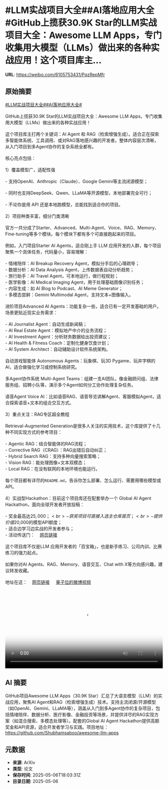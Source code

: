 # #LLM实战项目大全##AI落地应用大全#GitHub上揽获30.9K Star的LLM实战项目大全：Awesome LLM Apps，专门收集用大模型（LLMs）做出来的各种实战应用！这个项目库主...

**URL**: https://weibo.com/6105753431/PqzRepMfr

## 原始摘要

<a href="https://m.weibo.cn/search?containerid=231522type%3D1%26t%3D10%26q%3D%23LLM%E5%AE%9E%E6%88%98%E9%A1%B9%E7%9B%AE%E5%A4%A7%E5%85%A8%23&amp;extparam=%23LLM%E5%AE%9E%E6%88%98%E9%A1%B9%E7%9B%AE%E5%A4%A7%E5%85%A8%23" data-hide=""><span class="surl-text">#LLM实战项目大全#</span></a><a href="https://m.weibo.cn/search?containerid=231522type%3D1%26t%3D10%26q%3D%23AI%E8%90%BD%E5%9C%B0%E5%BA%94%E7%94%A8%E5%A4%A7%E5%85%A8%23&amp;extparam=%23AI%E8%90%BD%E5%9C%B0%E5%BA%94%E7%94%A8%E5%A4%A7%E5%85%A8%23" data-hide=""><span class="surl-text">#AI落地应用大全#</span></a><br><br>GitHub上揽获30.9K Star的LLM实战项目大全：Awesome LLM Apps，专门收集用大模型（LLMs）做出来的各种实战应用！<br><br>这个项目库主打两个关键词：AI Agent 和 RAG（检索增强生成）。适合正在探索多智能体系统、工具调用、或对RAG落地感兴趣的开发者。整体内容层次清晰，从入门项目到多Agent协作的复杂系统全都有。<br><br>核心亮点包括：<br><br>1）覆盖模型广，适配性强<br><br>- 支持OpenAI、Anthropic（Claude）、Google Gemini等主流闭源模型；<br><br>- 同时也支持DeepSeek、Qwen、LLaMA等开源模型，本地部署完全可行；<br><br>- 不论你是用 API 还是本地跑模型，总能找到适合你的项目。<br><br>2）项目种类丰富，细分门类清晰<br><br>官方一共分成了Starter、Advanced、Multi-Agent、Voice、RAG、Memory、Fine-tuning等多个模块。每个模块下都有多个可直接跑起来的项目。<br><br>例如，入门项目Starter AI Agents，适合刚上手 LLM 应用开发的人群，每个项目聚焦一个具体任务，代码量小，容易理解：<br><br>- 情绪陪伴：AI Breakup Recovery Agent，模拟分手后的心理疏导；<br>- 数据分析：AI Data Analysis Agent，上传数据表自动分析趋势；<br>- 旅行助手：AI Travel Agent，可本地运行，做行程规划；<br>- 医学影像：AI Medical Imaging Agent，用于处理基础图像识别任务；<br>- 内容生成：如 AI Blog to Podcast、AI Meme Generator；<br>- 多模态尝鲜：Gemini Multimodal Agent，支持文本+图像输入。<br><br>进阶项目Advanced AI Agents：功能复杂一些，适合已有一定开发基础的用户。场景更贴近现实业务需求：<br><br>- AI Journalist Agent：自动生成新闻稿；<br>- AI Real Estate Agent：模拟地产中介的业务流程；<br>- AI Investment Agent：分析财务数据给出投资建议；<br>- AI Health &amp; Fitness Coach：定制化健身饮食计划；<br>- AI System Architect：自动辅助设计软件系统架构。<br><br>自动游戏智能体 Autonomous Agents：玩象棋、玩3D Pygame、玩井字棋的AI，适合做强化学习或控制系统研究。<br><br>多Agent协作系统 Multi-Agent Teams：组建一支AI团队，像金融顾问组、法律服务组、招聘小队等，演示多个Agent如何分工协作处理复杂任务。<br><br>语音Agent Voice AI：比如语音RAG、语音导览讲解Agent、客服模拟Agent，适合探索语音+文本的组合交互方式。<br><br>3）重点关注：RAG专区超全教程<br><br>Retrieval-Augmented Generation是很多人关注的实用技术，这个库提供了十几种不同实现方式的参考项目：<br><br>- Agentic RAG：结合智能体的RAG流程；<br>- Corrective RAG（CRAG）：RAG出错后自动纠正；<br>- Hybrid Search RAG：支持多种向量搜索策略；<br>- Vision RAG：能处理图像+文本双模态；<br>- Local RAG：在没有联网的本地环境也能运行。<br><br>每个项目都有详尽的`README.md`，告诉你怎么部署、怎么运行、需要用哪些模型或API。<br><br>4）实战型Hackathon：目前这个项目库还在配套举办一个 Global AI Agent Hackathon，面向全球开发者开放投稿：<br><br>- 奖金最高达$25,000；<br>- 获奖项目可直接入选主仓库首页；<br>- 提供价值$20,000的模型API额度；<br>- 适合边学习边实战的开发者参与；<br>- 活动传送门：<a href="https://weibo.cn/sinaurl?u=https%3A%2F%2Fgithub.com%2Fglobal-agent-hackathon%2Fglobal-agent-hackathon-may-2025" data-hide=""><span class="url-icon"><img style="width: 1rem;height: 1rem" src="https://h5.sinaimg.cn/upload/2015/09/25/3/timeline_card_small_web_default.png" referrerpolicy="no-referrer"></span><span class="surl-text">网页链接</span></a><br><br>这个项目库不仅是LLM 应用开发者的「百宝箱」，也是新手练习、公司内训、比赛练习的强力起点。<br><br>如果你对AI Agents、RAG、Memory、语音交互、Chat with X等方向感兴趣，建议转发收藏。<br><br>地址在这：<a href="https://weibo.cn/sinaurl?u=https%3A%2F%2Fgithub.com%2FShubhamsaboo%2Fawesome-llm-apps" data-hide=""><span class="url-icon"><img style="width: 1rem;height: 1rem" src="https://h5.sinaimg.cn/upload/2015/09/25/3/timeline_card_small_web_default.png" referrerpolicy="no-referrer"></span><span class="surl-text">网页链接</span></a> <a href="https://video.weibo.com/show?fid=1034:5163339899142208" data-hide=""><span class="url-icon"><img style="width: 1rem;height: 1rem" src="https://h5.sinaimg.cn/upload/2015/09/25/3/timeline_card_small_video_default.png" referrerpolicy="no-referrer"></span><span class="surl-text">量子位的微博视频</span></a><br clear="both"><div style="clear: both"></div><video controls="controls" poster="https://tvax4.sinaimg.cn/orj480/006Fd7o3ly1i15uxxvj2bj31690u0dib.jpg" style="width: 100%"><source src="https://f.video.weibocdn.com/o0/CA8C2P7Tlx08o26SYxQs010412002XuP0E010.mp4?label=mp4_720p&amp;template=1012x720.25.0&amp;ori=0&amp;ps=1CwnkDw1GXwCQx&amp;Expires=1746558142&amp;ssig=RWBX6QFX8w&amp;KID=unistore,video"><source src="https://f.video.weibocdn.com/o0/6ZdRLpuGlx08o26T8ZNu010412001pI50E010.mp4?label=mp4_hd&amp;template=676x480.25.0&amp;ori=0&amp;ps=1CwnkDw1GXwCQx&amp;Expires=1746558142&amp;ssig=KgYqoJPIG3&amp;KID=unistore,video"><source src="https://f.video.weibocdn.com/o0/P5VMYiUqlx08o26SYOeA010412000OQr0E010.mp4?label=mp4_ld&amp;template=504x360.25.0&amp;ori=0&amp;ps=1CwnkDw1GXwCQx&amp;Expires=1746558142&amp;ssig=F%2FjE92Y1bE&amp;KID=unistore,video"><p>视频无法显示，请前往<a href="https://video.weibo.com/show?fid=1034%3A5163339899142208" target="_blank" rel="noopener noreferrer">微博视频</a>观看。</p></video>

## AI 摘要

GitHub项目Awesome LLM Apps（30.9K Star）汇总了大语言模型（LLM）的实战应用，聚焦AI Agent和RAG（检索增强生成）技术。支持主流闭源/开源模型（如OpenAI、Gemini、LLaMA等），涵盖从入门到多Agent协作的复杂项目，包括情绪陪伴、数据分析、医疗影像、金融投资等场景，并提供详尽的RAG实现方案（如混合搜索、多模态处理等）。配套的Global AI Agent Hackathon提供高额奖金和API资源，适合开发者学习与实践。项目地址：https://github.com/Shubhamsaboo/awesome-llm-apps

## 元数据

- **来源**: ArXiv
- **类型**: 论文
- **保存时间**: 2025-05-06T18:03:31Z
- **目录日期**: 2025-05-06
